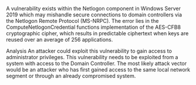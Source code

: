 
A vulnerability exists within the Netlogon component in Windows Server 2019 which may mishandle secure connections to domain controllers via the Netlogon Remote Protocol (MS-NRPC). The error lies in the ComputeNetlogonCredential functions implementation of the AES-CFB8 cryptographic cipher, which results in predictable ciphertext when keys are reused over an average of 256 applications.

Analysis
An attacker could exploit this vulnerability to gain access to administrator privileges. This vulnerability needs to be exploited from a system with access to the Domain Controller. The most likely attack vector would be an attacker who has first gained access to the same local network segment or through an already compromised system. 
